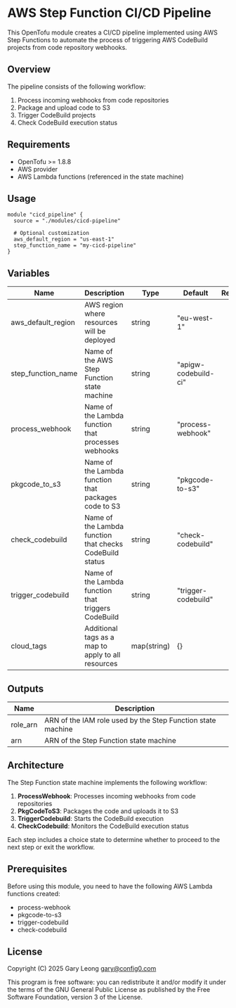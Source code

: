 # AWS Step Function CI/CD Pipeline

This OpenTofu module creates a CI/CD pipeline implemented using AWS Step Functions to automate the process of triggering AWS CodeBuild projects from code repository webhooks.

## Overview

The pipeline consists of the following workflow:
1. Process incoming webhooks from code repositories
2. Package and upload code to S3
3. Trigger CodeBuild projects
4. Check CodeBuild execution status

## Requirements

- OpenTofu >= 1.8.8
- AWS provider
- AWS Lambda functions (referenced in the state machine)

## Usage

```hcl
module "cicd_pipeline" {
  source = "./modules/cicd-pipeline"
  
  # Optional customization
  aws_default_region = "us-east-1"
  step_function_name = "my-cicd-pipeline"
}
```

## Variables

| Name | Description | Type | Default | Required |
|------|-------------|------|---------|:--------:|
| aws_default_region | AWS region where resources will be deployed | string | "eu-west-1" | no |
| step_function_name | Name of the AWS Step Function state machine | string | "apigw-codebuild-ci" | no |
| process_webhook | Name of the Lambda function that processes webhooks | string | "process-webhook" | no |
| pkgcode_to_s3 | Name of the Lambda function that packages code to S3 | string | "pkgcode-to-s3" | no |
| check_codebuild | Name of the Lambda function that checks CodeBuild status | string | "check-codebuild" | no |
| trigger_codebuild | Name of the Lambda function that triggers CodeBuild | string | "trigger-codebuild" | no |
| cloud_tags | Additional tags as a map to apply to all resources | map(string) | {} | no |

## Outputs

| Name | Description |
|------|-------------|
| role_arn | ARN of the IAM role used by the Step Function state machine |
| arn | ARN of the Step Function state machine |

## Architecture

The Step Function state machine implements the following workflow:

1. **ProcessWebhook**: Processes incoming webhooks from code repositories
2. **PkgCodeToS3**: Packages the code and uploads it to S3
3. **TriggerCodebuild**: Starts the CodeBuild execution
4. **CheckCodebuild**: Monitors the CodeBuild execution status

Each step includes a choice state to determine whether to proceed to the next step or exit the workflow.

## Prerequisites

Before using this module, you need to have the following AWS Lambda functions created:
- process-webhook
- pkgcode-to-s3
- trigger-codebuild
- check-codebuild

## License

Copyright (C) 2025 Gary Leong <gary@config0.com>

This program is free software: you can redistribute it and/or modify
it under the terms of the GNU General Public License as published by
the Free Software Foundation, version 3 of the License.